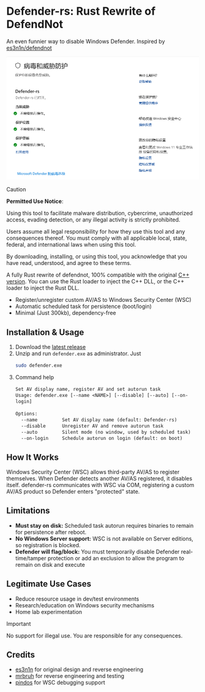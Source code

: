 # Defender-rs: Rust Rewrite of DefendNot

An even funnier way to disable Windows Defender. Inspired by [es3n1n/defendnot](https://github.com/es3n1n/defendnot)

![example](example.png)

> [!CAUTION]
> **Permitted Use Notice**:
>
> Using this tool to facilitate malware distribution, cybercrime, unauthorized access, evading detection, or any illegal activity is strictly prohibited.
>
> Users assume all legal responsibility for how they use this tool and any consequences thereof. You must comply with all applicable local, state, federal, and international laws when using this tool.
>
> By downloading, installing, or using this tool, you acknowledge that you have read, understood, and agree to these terms.

A fully Rust rewrite of defendnot, 100% compatible with the original [C++ version](https://github.com/es3n1n/defendnot). You can use the Rust loader to inject the C++ DLL, or the C++ loader to inject the Rust DLL.

- Register/unregister custom AV/AS to Windows Security Center (WSC)
- Automatic scheduled task for persistence (boot/login)
- Minimal (Just 300kb), dependency-free

## Installation & Usage

1. Download the [latest release](https://github.com/fontlos/defender-rs/releases/latest)
2. Unzip and run `defender.exe` as administrator. Just
   ```sh
   sudo defender.exe
   ```
3. Command help
   ```shell
   Set AV display name, register AV and set autorun task
   Usage: defender.exe [--name <NAME>] [--disable] [--auto] [--on-login]

   Options:
     --name         Set AV display name (default: Defender-rs)
     --disable      Unregister AV and remove autorun task
     --auto         Silent mode (no window, used by scheduled task)
     --on-login     Schedule autorun on login (default: on boot)
   ```

## How It Works

Windows Security Center (WSC) allows third-party AV/AS to register themselves. When Defender detects another AV/AS registered, it disables itself. defender-rs communicates with WSC via COM, registering a custom AV/AS product so Defender enters "protected" state.

## Limitations

- **Must stay on disk:** Scheduled task autorun requires binaries to remain for persistence after reboot.
- **No Windows Server support:** WSC is not available on Server editions, so registration is blocked.
- **Defender will flag/block:** You must temporarily disable Defender real-time/tamper protection or add an exclusion to allow the program to remain on disk and execute

## Legitimate Use Cases

- Reduce resource usage in dev/test environments
- Research/education on Windows security mechanisms
- Home lab experimentation

> [!IMPORTANT]
> No support for illegal use. You are responsible for any consequences.

## Credits

- [es3n1n](https://github.com/es3n1n) for original design and reverse engineering
- [mrbruh](https://mrbruh.com) for reverse engineering and testing
- [pindos](https://github.com/pind0s) for WSC debugging support
